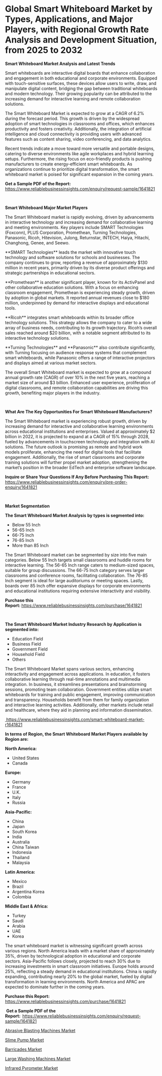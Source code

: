 <p><h1>Global Smart Whiteboard Market by Types, Applications, and Major Players, with Regional Growth Rate Analysis and Development Situation, from 2025 to 2032</h1></p><p><strong>Smart Whiteboard Market Analysis and Latest Trends</strong></p>
<p><p>Smart whiteboards are interactive digital boards that enhance collaboration and engagement in both educational and corporate environments. Equipped with touch-sensitive surfaces, these devices allow users to write, draw, and manipulate digital content, bridging the gap between traditional whiteboards and modern technology. Their growing popularity can be attributed to the increasing demand for interactive learning and remote collaboration solutions.</p><p>The Smart Whiteboard Market is expected to grow at a CAGR of 6.2% during the forecast period. This growth is driven by the widespread adoption of smart technologies in classrooms and offices, which enhances productivity and fosters creativity. Additionally, the integration of artificial intelligence and cloud connectivity is providing users with advanced features such as content sharing, video conferencing, and data analytics.</p><p>Recent trends indicate a move toward more versatile and portable designs, catering to diverse environments like agile workplaces and hybrid learning setups. Furthermore, the rising focus on eco-friendly products is pushing manufacturers to create energy-efficient smart whiteboards. As organizations continue to prioritize digital transformation, the smart whiteboard market is poised for significant expansion in the coming years.</p></p>
<p><strong>Get a Sample PDF of the Report:&nbsp;</strong> <a href="https://www.reliablebusinessinsights.com/enquiry/request-sample/1641821?utm_campaign=96&utm_medium=2&utm_source=Github&utm_content=ia&utm_term=11042025&utm_id=smart-whiteboard">https://www.reliablebusinessinsights.com/enquiry/request-sample/1641821</a></p>
<p>&nbsp;</p>
<p><strong>Smart Whiteboard Major Market Players</strong></p>
<p><p>The Smart Whiteboard market is rapidly evolving, driven by advancements in interactive technology and increasing demand for collaborative learning and meeting environments. Key players include SMART Technologies (Foxconn), PLUS Corporation, Promethean, Turning Technologies, Panasonic, Ricoh, Hitevision, Julong, Returnstar, INTECH, Haiya, Hitachi, Changhong, Genee, and Seewo.</p><p>**SMART Technologies** leads the market with innovative touch technology and software solutions for schools and businesses. The company continues to grow, reporting a revenue of approximately $130 million in recent years, primarily driven by its diverse product offerings and strategic partnerships in educational sectors.</p><p>**Promethean** is another significant player, known for its ActivPanel and other collaborative education solutions. With a focus on enhancing classroom engagement, Promethean is experiencing steady growth, driven by adoption in global markets. It reported annual revenues close to $180 million, underpinned by demand for interactive displays and educational tools.</p><p>**Ricoh** integrates smart whiteboards within its broader office technology solutions. This strategy allows the company to cater to a wide array of business needs, contributing to its growth trajectory. Ricoh’s overall sales reached around $20 billion, with a notable segment attributed to its interactive technology solutions.</p><p>**Turning Technologies** and **Panasonic** also contribute significantly, with Turning focusing on audience response systems that complement smart whiteboards, while Panasonic offers a range of interactive projectors and displays aimed at various market sectors.</p><p>The overall Smart Whiteboard market is expected to grow at a compound annual growth rate (CAGR) of over 10% in the next five years, reaching a market size of around $3 billion. Enhanced user experience, proliferation of digital classrooms, and remote collaboration capabilities are driving this growth, benefiting major players in the industry.</p></p>
<p>&nbsp;</p>
<p><strong>What Are The Key Opportunities For Smart Whiteboard Manufacturers?</strong></p>
<p><p>The Smart Whiteboard market is experiencing robust growth, driven by increasing demand for interactive and collaborative learning environments across educational institutions and enterprises. Valued at approximately $2 billion in 2022, it is projected to expand at a CAGR of 15% through 2028, fueled by advancements in touchscreen technology and integration with AI solutions. The future outlook is promising as remote and hybrid work models proliferate, enhancing the need for digital tools that facilitate engagement. Additionally, the rise of smart classrooms and corporate training solutions will further propel market adoption, strengthening the market’s position in the broader EdTech and enterprise software landscape.</p></p>
<p><strong>Inquire or Share Your Questions If Any Before Purchasing This Report:</strong> <a href="https://www.reliablebusinessinsights.com/enquiry/pre-order-enquiry/1641821?utm_campaign=96&utm_medium=2&utm_source=Github&utm_content=ia&utm_term=11042025&utm_id=smart-whiteboard">https://www.reliablebusinessinsights.com/enquiry/pre-order-enquiry/1641821</a></p>
<p>&nbsp;</p>
<p><strong>Market Segmentation</strong></p>
<p><strong>The Smart Whiteboard Market Analysis by types is segmented into:</strong></p>
<p><ul><li>Below 55 Inch</li><li>56-65 Inch</li><li>66-75 Inch</li><li>76-85 Inch</li><li>More than 85 Inch</li></ul></p>
<p><p>The Smart Whiteboard market can be segmented by size into five main categories. Below 55 Inch targets small classrooms and huddle rooms for interactive learning. The 56-65 Inch range caters to medium-sized spaces, suitable for group discussions. The 66-75 Inch category serves larger classrooms and conference rooms, facilitating collaboration. The 76-85 Inch segment is ideal for large auditoriums or meeting spaces. Lastly, boards over 85 Inch offer expansive displays for corporate environments and educational institutions requiring extensive interactivity and visibility.</p></p>
<p><strong>Purchase this Report:&nbsp;</strong><a href="https://www.reliablebusinessinsights.com/purchase/1641821?utm_campaign=96&utm_medium=2&utm_source=Github&utm_content=ia&utm_term=11042025&utm_id=smart-whiteboard">https://www.reliablebusinessinsights.com/purchase/1641821</a></p>
<p>&nbsp;</p>
<p><strong>The Smart Whiteboard Market Industry Research by Application is segmented into:</strong></p>
<p><ul><li>Education Field</li><li>Business Field</li><li>Government Field</li><li>Household Field</li><li>Others</li></ul></p>
<p><p>The Smart Whiteboard Market spans various sectors, enhancing interactivity and engagement across applications. In education, it fosters collaborative learning through real-time annotations and multimedia integration. In business, it streamlines presentations and brainstorming sessions, promoting team collaboration. Government entities utilize smart whiteboards for training and public engagement, improving communication and transparency. Households benefit from them for family organization and interactive learning activities. Additionally, other markets include retail and healthcare, where they aid in planning and information dissemination.</p></p>
<p><a href="https://www.reliablebusinessinsights.com/smart-whiteboard-market-r1641821?utm_campaign=96&utm_medium=2&utm_source=Github&utm_content=ia&utm_term=11042025&utm_id=smart-whiteboard">&nbsp;https://www.reliablebusinessinsights.com/smart-whiteboard-market-r1641821</a></p>
<p><strong>In terms of Region, the Smart Whiteboard Market Players available by Region are:</strong></p>
<p>
    <p> <strong> North America: </strong>
        <ul>
            <li>United States</li>
            <li>Canada</li>
        </ul>
        </p> 
    <p> <strong> Europe: </strong>
        <ul>
            <li>Germany</li>
            <li>France</li>
            <li>U.K.</li>
            <li>Italy</li>
            <li>Russia</li>
        </ul>
        </p> 
    <p> <strong> Asia-Pacific: </strong>
        <ul>
            <li>China</li>
            <li>Japan</li>
            <li>South Korea</li>
            <li>India</li>
            <li>Australia</li>
            <li>China Taiwan</li>
            <li>Indonesia</li>
            <li>Thailand</li>
            <li>Malaysia</li>
        </ul>
        </p> 
    <p> <strong> Latin America: </strong>
        <ul>
            <li>Mexico</li>
            <li>Brazil</li>
            <li>Argentina Korea</li>
            <li>Colombia</li>
        </ul>
        </p> 
    <p> <strong> Middle East & Africa: </strong>
        <ul>
            <li>Turkey</li>
            <li>Saudi</li>
            <li>Arabia</li>
            <li>UAE</li>
            <li>Korea</li>
        </ul>
    </p>
    </p>
<p><p>The smart whiteboard market is witnessing significant growth across various regions. North America leads with a market share of approximately 35%, driven by technological adoption in educational and corporate sectors. Asia-Pacific follows closely, projected to reach 30% due to increasing investments in smart classroom initiatives. Europe holds around 25%, reflecting a steady demand in educational institutions. China is rapidly expanding, contributing nearly 20% to the global market, fueled by digital transformation in learning environments. North America and APAC are expected to dominate further in the coming years.</p></p>
<p><strong>Purchase this Report: </strong><a href="https://www.reliablebusinessinsights.com/purchase/1641821?utm_campaign=96&utm_medium=2&utm_source=Github&utm_content=ia&utm_term=11042025&utm_id=smart-whiteboard">https://www.reliablebusinessinsights.com/purchase/1641821</a></p>
<p>&nbsp;<strong>Get a Sample PDF of the Report:&nbsp;&nbsp;</strong><a href="https://www.reliablebusinessinsights.com/enquiry/request-sample/1641821?utm_campaign=96&utm_medium=2&utm_source=Github&utm_content=ia&utm_term=11042025&utm_id=smart-whiteboard">https://www.reliablebusinessinsights.com/enquiry/request-sample/1641821</a></p>
<p><strong></strong></p>
<p><p><a href="https://github.com/nwogudimouix/Market-Research-Report-List-1/blob/main/abrasive-blasting-machines-market.md?utm_campaign=96&utm_medium=2&utm_source=Github&utm_content=ia&utm_term=11042025&utm_id=smart-whiteboard">Abrasive Blasting Machines Market</a></p><p><a href="https://github.com/hervedeidadw/Market-Research-Report-List-1/blob/main/slime-pump-market.md?utm_campaign=96&utm_medium=2&utm_source=Github&utm_content=ia&utm_term=11042025&utm_id=smart-whiteboard">Slime Pump Market</a></p><p><a href="https://github.com/duzcupetriv/Market-Research-Report-List-1/blob/main/barricades-market.md?utm_campaign=96&utm_medium=2&utm_source=Github&utm_content=ia&utm_term=11042025&utm_id=smart-whiteboard">Barricades Market</a></p><p><a href="https://github.com/abexjeliti/Market-Research-Report-List-1/blob/main/large-washing-machines-market.md?utm_campaign=96&utm_medium=2&utm_source=Github&utm_content=ia&utm_term=11042025&utm_id=smart-whiteboard">Large Washing Machines Market</a></p><p><a href="https://github.com/okornevonywx/Market-Research-Report-List-1/blob/main/infrared-pyrometer-market.md?utm_campaign=96&utm_medium=2&utm_source=Github&utm_content=ia&utm_term=11042025&utm_id=smart-whiteboard">Infrared Pyrometer Market</a></p></p>